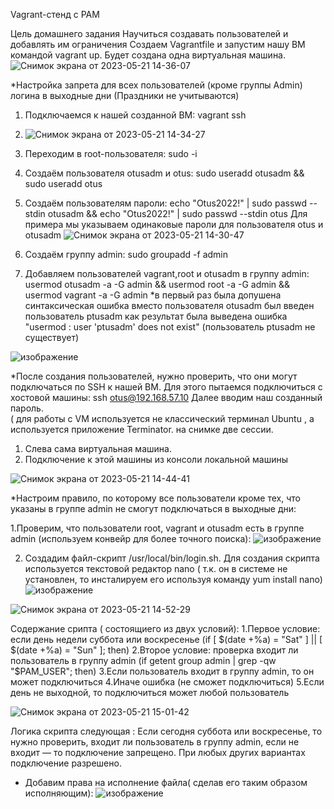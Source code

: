 Vagrant-стенд c PAM

Цель домашнего задания
Научиться создавать пользователей и добавлять им ограничения
Создаем  Vagrantfile и запустим нашу ВМ командой vagrant up. Будет создана одна виртуальная машина. 
![Снимок экрана от 2023-05-21 14-36-07](https://github.com/AlexanderSerg-jun/vm_pam/assets/85576634/264c3ce9-b331-46ae-8a9d-82098363c7b6)

*Настройка запрета для всех пользователей (кроме группы Admin) логина в выходные дни (Праздники не учитываются)

1. Подключаемся к нашей созданной ВМ: vagrant ssh
2. ![Снимок экрана от 2023-05-21 14-34-27](https://github.com/AlexanderSerg-jun/vm_pam/assets/85576634/af112bf2-fccb-40e1-8c7d-273713c9d3d3)
3. Переходим в root-пользователя: sudo -i
4. Создаём пользователя otusadm и otus: sudo useradd otusadm && sudo useradd otus
5. Создаём пользователям пароли: echo "Otus2022!" | sudo passwd --stdin otusadm && echo "Otus2022!" | sudo passwd --stdin otus
Для примера мы указываем одинаковые пароли для пользователя otus и otusadm
![Снимок экрана от 2023-05-21 14-30-47](https://github.com/AlexanderSerg-jun/vm_pam/assets/85576634/1c71e32f-29e9-48ff-9399-4e2dc1ec09fe)

5. Создаём группу admin: sudo groupadd -f admin
6. Добавляем пользователей vagrant,root и otusadm в группу admin:
  usermod otusadm -a -G admin && usermod root -a -G admin && usermod vagrant -a -G admin
  *в первый раз была допушена синтаксическая ошибка вместо пользователя otusadm был введен пользователь ptusadm как результат была выведена ошибка "usermod : user 'ptusadm' does not exist" (пользователь ptusadm не существует)
  
![изображение](https://github.com/AlexanderSerg-jun/vm_pam/assets/85576634/887d8f8a-529c-40e8-ac2c-42ad09483735)

*После создания пользователей, нужно проверить, что они могут подключаться по SSH к нашей ВМ. Для этого пытаемся подключиться с хостовой машины: 
ssh otus@192.168.57.10
Далее вводим наш созданный пароль.  
( для работы с VM используется не классический терминал Ubuntu , а используется приложение Terminator.  на снимке две сессии. 
 1. Слева сама виртуальная машина.
 2. Подключение к этой машины из консоли локальной машины

![Снимок экрана от 2023-05-21 14-44-41](https://github.com/AlexanderSerg-jun/vm_pam/assets/85576634/d3867069-c5b9-40ab-bb37-3e6da8c55471)

*Настроим правило, по которому все пользователи кроме тех, что указаны в группе admin не смогут подключаться в выходные дни:

1.Проверим, что пользователи root, vagrant и otusadm есть в группе admin (используем конвейр для более точного поиска):
![изображение](https://github.com/AlexanderSerg-jun/vm_pam/assets/85576634/03ccab3c-3c2f-4654-97c9-dd7cfa6cc803)

2. Создадим файл-скрипт /usr/local/bin/login.sh. Для создания скрипта используется текстовой редактор nano ( т.к. он в системе не установлен, то инсталируем его используя команду yum install nano)
![изображение](https://github.com/AlexanderSerg-jun/vm_pam/assets/85576634/fd5f1935-cb2b-45b2-a8a3-0c9bf30da100)

![Снимок экрана от 2023-05-21 14-52-29](https://github.com/AlexanderSerg-jun/vm_pam/assets/85576634/25dd16fa-7d6e-486f-9400-6e1dfc6bbda4)

Содержание срипта ( состоящиего из двух условий):
1.Первое условие: если день недели суббота или воскресенье (if [ $(date +%a) = "Sat" ] || [ $(date +%a) = "Sun" ]; then)
2.Второе условие: проверка входит ли пользователь в группу admin (if getent group admin | grep -qw "$PAM_USER"; then)
3.Если пользователь входит в группу admin, то он может подключиться
4.Иначе ошибка (не сможет подключиться)
5.Если день не выходной, то подключиться может любой пользователь

![Снимок экрана от 2023-05-21 15-01-42](https://github.com/AlexanderSerg-jun/vm_pam/assets/85576634/8e983c50-32b9-45c2-b534-65c7c9d5b026)

Логика скрипта следующая :
Если сегодня суббота или воскресенье, то нужно проверить, входит ли пользователь в группу admin, если не входит — то подключение запрещено. При любых других вариантах подключение разрешено.
* Добавим права на исполнение файла( сделав его таким образом исполняющим):
![изображение](https://github.com/AlexanderSerg-jun/vm_pam/assets/85576634/d4ca2c1b-9e59-486e-a126-6039420f7cda)


